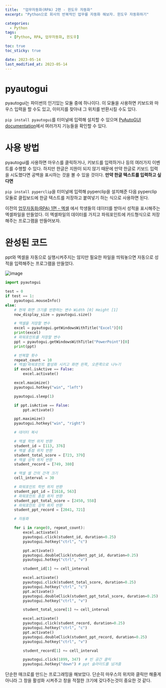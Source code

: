 ```yaml
---
title:  "업무자동화(RPA) 2편 - 윈도우 자동화"
excerpt: "Python으로 회사의 반복적인 업무를 자동화 해보자. 윈도우 자동화하기"

categories:
  - Python
tags:
  - [Python, RPA, 업무자동화, 윈도우]

toc: true
toc_sticky: true

date: 2023-05-14
last_modified_at: 2023-05-14
---
```



# pyautogui
pyautogui는 파이썬의 인기있는 모듈 중에 하나이다. 이 모듈을 사용하면 키보드와 마우스 입력을 할 수도 있고, 이미지를 찾아내 그 위치를 반환시킬 수도 있다.

``pip install pyautogui``를 터미널에 입력해 설치할 수 있으며 [PyAutoGUI documentation](https://pyautogui.readthedocs.io/en/latest/)에서 여러가지 기능들을 확인할 수 있다.

# 사용 방법
pyautogui를 사용하면 마우스를 클릭하거나, 키보드를 입력하거나 등의 여러가지 이벤트를 수행할 수 있다. 하지만 한글은 지원이 되지 않기 때문에 만약 한글로 키보드 입력을 시도했다면 공백을 표시하는 것을 볼 수 있을 것이다. **만약 한글 텍스트를 입력하고 싶다면**

``pip install pyperclip``을 터미널에 입력해 pyperclip을 설치해준 다음 pyperclip 모듈로 클립보드에 한글 텍스트를 저장하고 붙여넣기 하는 식으로 사용하면 된다.

이전의 [업무자동화(RPA) 1편 - 엑셀](https://98tech-savvy.github.io/python/CS-RPA-1-EXCEL/) 에서 학생들의 데이터를 받아서 성적을 표시해주는 엑셀파일을 만들었다. 이 엑셀파일의 데이터를 가지고 파워포인트에 카드형식으로 저장해주는 프로그램을 만들어보자.

# 완성된 코드

ppt와 엑셀을 자동으로 실행시켜주지는 않지만 필요한 파일을 띄워놓으면 자동으로 성적을 입력해주는 프로그램을 만들었다.

![image](https://github.com/98tech-savvy/98tech-savvy.github.io/assets/128434645/4ac64242-61f7-4225-a645-faae20537cca)


```python
import pyautogui

test = 0
if test == 1:
    pyautogui.mouseInfo()
else:
    # 현재 화면 크기를 반환하는 변수 Width [0] Height [1]
    now_display_size = pyautogui.size()

    # 엑셀을 저장할 변수
    excel = pyautogui.getWindowsWithTitle("Excel")[0]
    print(excel)
    # 파워포인트를 저장할 변수
    ppt = pyautogui.getWindowsWithTitle("PowerPoint")[0]
    print(ppt)

    # 반복할 횟수
    repeat_count = 10
    # 엑셀/파워포인트 활성화 시키고 화면 왼쪽, 오른쪽으로 나누기
    if excel.isActive == False:
        excel.activate()

    excel.maximize()
    pyautogui.hotkey("win", "left")

    pyautogui.sleep(1)

    if ppt.isActive == False:
        ppt.activate()

    ppt.maximize()
    pyautogui.hotkey("win", "right")

    # 데이터 복사

    # 엑셀 학번 위치 반환
    student_id = [113, 376]
    # 엑셀 총점 위치 반환
    student_total_score = [723, 379]
    # 엑셀 성적 위치 반환
    student_record = [749, 380]

    # 엑셀 셀 간의 간격 크기
    cell_interval = 30

    # 파워포인트 학번 위치 반환
    student_ppt_id = [1618, 563]
    # 파워포인트 총점 위치 반환
    student_ppt_total_score = [2450, 558]
    # 파워포인트 성적 위치 반환
    student_ppt_record = [2041, 721]

    # 자동화

    for i in range(0, repeat_count):
        excel.activate()
        pyautogui.click(student_id, duration=0.25)
        pyautogui.hotkey("ctrl", "c")

        ppt.activate()
        pyautogui.doubleClick(student_ppt_id, duration=0.25)
        pyautogui.hotkey("ctrl", "v")

        student_id[1] += cell_interval

        excel.activate()
        pyautogui.click(student_total_score, duration=0.25)
        pyautogui.hotkey("ctrl", "c")
        ppt.activate()
        pyautogui.doubleClick(student_ppt_total_score, duration=0.25)
        pyautogui.hotkey("ctrl", "v")

        student_total_score[1] += cell_interval

        excel.activate()
        pyautogui.click(student_record, duration=0.25)
        pyautogui.hotkey("ctrl", "c")
        ppt.activate()
        pyautogui.doubleClick(student_ppt_record, duration=0.25)
        pyautogui.hotkey("ctrl", "v")

        student_record[1] += cell_interval

        pyautogui.click(1899, 347)  # 빈 공간 클릭
        pyautogui.hotkey("down") # ppt 슬라이드를 넘겨줌

```

단순한 매크로를 만드는 프로그래밍을 해보았다. 단순히 마우스의 위치와 클릭만 해줄게 아니라 그 창을 활성화 시켜주고 창을 적절한 크기에 갖다주는것이 중요한 것 같다.